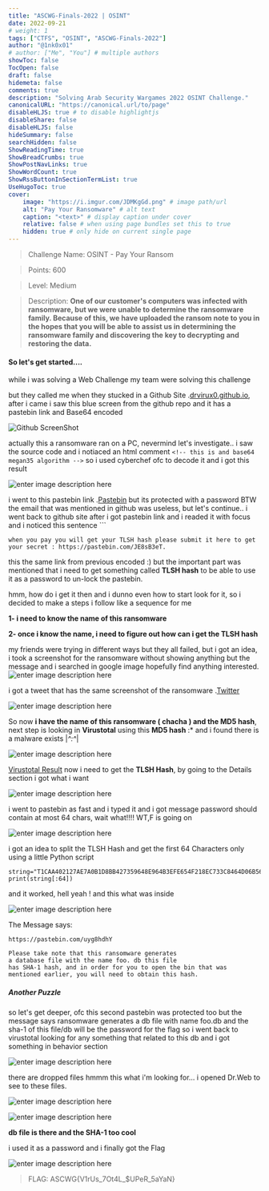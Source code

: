 ```yaml
---
title: "ASCWG-Finals-2022 | OSINT"
date: 2022-09-21
# weight: 1
tags: ["CTFS", "OSINT", "ASCWG-Finals-2022"]
author: "@1nk0x01"
# author: ["Me", "You"] # multiple authors
showToc: false
TocOpen: false
draft: false
hidemeta: false
comments: true
description: "Solving Arab Security Wargames 2022 OSINT Challenge."
canonicalURL: "https://canonical.url/to/page"
disableHLJS: true # to disable highlightjs
disableShare: false
disableHLJS: false
hideSummary: false
searchHidden: false
ShowReadingTime: true
ShowBreadCrumbs: true
ShowPostNavLinks: true
ShowWordCount: true
ShowRssButtonInSectionTermList: true
UseHugoToc: true
cover:
    image: "https://i.imgur.com/JDMKgGd.png" # image path/url
    alt: "Pay Your Ransomware" # alt text
    caption: "<text>" # display caption under cover
    relative: false # when using page bundles set this to true
    hidden: true # only hide on current single page
---
```



> Challenge Name: OSINT - Pay Your Ransom

>Points: 600

> Level: Medium

> Description: 
 **One of our customer's computers was infected with ransomware, but we were unable to determine the ransomware family. Because of this, we have uploaded the ransom note to you in the hopes that you will be able to assist us in determining the ransomware family and discovering the key to decrypting and restoring the data.**


#### So let's get started....

while i was solving a Web Challenge my team were solving this challenge 

but they called me when they stucked in a Github Site .[drvirux0.github.io](https://drvirux0.github.io/Pay-Your-Ransom/ASCWG-RANSOM-NOTE.html), after i came i saw this blue screen from the github repo and it has a pastebin link and Base64 encoded

![Github ScreenShot](https://i.imgur.com/uZ4aOdF.png)

actually this a ransomware ran on a PC, nevermind let's investigate.. i saw the source code and i notiaced an html comment `<!-- this is and base64 megan35 algorithm -->` so i used cyberchef ofc to decode it and i got this result

![enter image description here](https://i.imgur.com/Uo4y343.png)

i went to this pastebin link .[Pastebin](https://pastebin.com/JE8sB3eT) but its protected with a password BTW the email that was mentioned in github was useless, but let's continue.. i went back to github site after i got pastebin link and i readed it with focus and i noticed this sentence ```
```
when you pay you will get your TLSH hash please submit it here to get your secret : https://pastebin.com/JE8sB3eT.

```

this the same link from previous encoded :) but the important part was mentioned that i need to get something called **TLSH hash** to be able to use it as a password to un-lock the pastebin.

hmm, how do i get it then and i dunno even how to start look for it, so i decided to make a steps i follow like a sequence for me


**1- i need to know the name of this ransomware**

**2- once i know the name, i need to figure out how can i get the TLSH hash**


my friends were trying in different ways but they all failed, but i got an idea, i took a screenshot for the ransomware without showing anything but the message and i searched in google image hopefully find anything interested. ![enter image description here](https://i.imgur.com/JDMKgGd.png)

i got a tweet that has the same screenshot of the ransomware .[Twitter](https://twitter.com/marcelorivero/status/1134526512923840512)

![enter image description here](https://i.imgur.com/Zt5Phvt.png)

So now **i have the name of this ransomware  ( chacha ) and the MD5 hash**, next step is looking in **Virustotal** using this **MD5 hash** :* and i found there is a malware exists |_^:^_|

![enter image description here](https://i.imgur.com/duJYBZo.png)

[Virustotal Result](https://www.virustotal.com/gui/file/3885589a3c94d0475a6d994e4644e682f4cff93f8b4d65f37508ffe706861363/) 
 now i need to get the **TLSH Hash**, by going to the Details section i got what i want 

![enter image description here](https://i.imgur.com/WzVbMDN.png)

i went to pastebin as fast and i typed it and i got message password should contain at most 64 chars, wait what!!!! WT,F is going on

![enter image description here](https://i.imgur.com/9AUrXIN.png)

i got an idea to split the TLSH Hash and get the first 64 Characters only using a little Python script

```python-code
string="T1CAA402127AE7A0B1D8BB427359648E964B3EFE654F218EC733C8464D06B56C05B32F63"
print(string[:64])
```

and it worked, hell yeah ! and this what was inside

![enter image description here](https://i.imgur.com/jCFHTbH.png)

The Message says:

```pastebin-ulock
https://pastebin.com/uyg8hdhY

Please take note that this ransomware generates 
a database file with the name foo. db this file 
has SHA-1 hash, and in order for you to open the bin that was mentioned earlier, you will need to obtain this hash.

```

##### Another Puzzle

so let's get deeper, ofc this second pastebin was protected too but the message says ransomware generates a db file with name foo.db and the sha-1 of this file/db will be the password for the flag so i went back to virustotal looking for any something that related to this db and i got something in behavior section 

![enter image description here](https://i.imgur.com/hFtV6ca.png)

there are dropped files hmmm this what i'm looking for... i opened Dr.Web to see to these files.

![enter image description here](https://i.imgur.com/MNzhr3t.png)

![enter image description here](https://i.imgur.com/or6pkxb.png)

**db file is there and the SHA-1 too cool**

i used it as a password and i finally got the Flag

![enter image description here](https://i.imgur.com/zbU8xKk.png)


> FLAG: ASCWG{V1rUs_7Ot4L_$UPeR_5aYaN}
